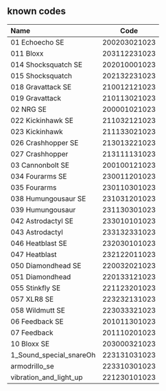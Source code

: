 ## known codes

|Name                    | Code         |
|:-----------------------|:------------:| 
|01 Echoecho SE          | 200203021023 |
|011 Bloxx               | 203112231023 |
|014 Shocksquatch SE     | 202010001023 |
|015 Shocksquatch        | 202132231023 |
|018 Gravattack SE       | 210012121023 |
|019 Gravattack          | 210113021023 |
|02 NRG SE               | 200001021023 |
|022 Kickinhawk SE       | 211032121023 |
|023 Kickinhawk          | 211133021023 |
|026 Crashhopper SE      | 213013221023 |
|027 Crashhopper         | 213111131023 |
|03 Cannonbolt SE        | 200100121023 |
|034 Fourarms SE         | 230011201023 |
|035 Fourarms            | 230110301023 |
|038 Humungousaur SE     | 231031201023 |
|039 Humungousaur        | 231130301023 |
|042 Astrodactyl SE      | 233010101023 |
|043 Astrodactyl         | 233132331023 |
|046 Heatblast SE        | 232030101023 |
|047 Heatblast           | 232122011023 |
|050 Diamondhead SE      | 220032021023 |
|051 Diamondhead         | 220133121023 |
|055 Stinkfly SE         | 221123201023 |
|057 XLR8 SE             | 223232131023 |
|058 Wildmutt SE         | 223033321023 |
|06 Feedback SE          | 201011301023 |
|07 Feedback             | 201110201023 |
|10 Bloxx SE             | 203000321023 |
|1_Sound_special_snareOh | 223131031023 |
|armodrillo_se           | 223310301023 |
|vibration_and_light_up  | 221230101023 |
